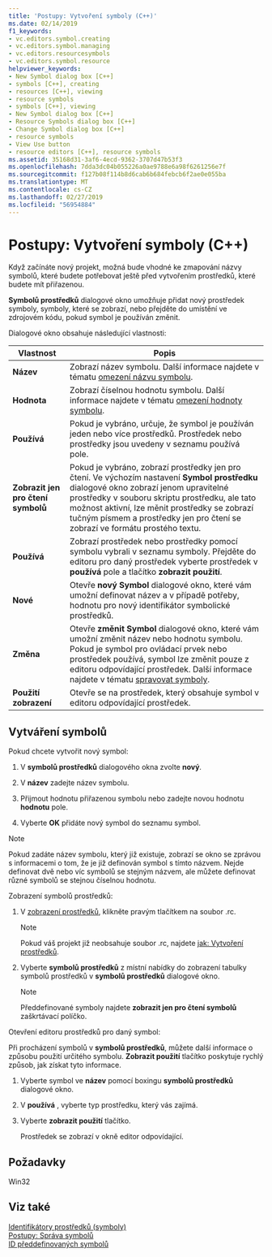 ```yaml
---
title: 'Postupy: Vytvoření symboly (C++)'
ms.date: 02/14/2019
f1_keywords:
- vc.editors.symbol.creating
- vc.editors.symbol.managing
- vc.editors.resourcesymbols
- vc.editors.symbol.resource
helpviewer_keywords:
- New Symbol dialog box [C++]
- symbols [C++], creating
- resources [C++], viewing
- resource symbols
- symbols [C++], viewing
- New Symbol dialog box [C++]
- Resource Symbols dialog box [C++]
- Change Symbol dialog box [C++]
- resource symbols
- View Use button
- resource editors [C++], resource symbols
ms.assetid: 35168d31-3af6-4ecd-9362-3707d47b53f3
ms.openlocfilehash: 7dda3dc04b055226a0ae9788e6a98f6261256e7f
ms.sourcegitcommit: f127b08f114b8d6cab6b684febcb6f2ae0e055ba
ms.translationtype: MT
ms.contentlocale: cs-CZ
ms.lasthandoff: 02/27/2019
ms.locfileid: "56954884"
---
```

# <a name="how-to-create-symbols-c"></a>Postupy: Vytvoření symboly (C++)

Když začínáte nový projekt, možná bude vhodné ke zmapování názvy symbolů, které budete potřebovat ještě před vytvořením prostředků, které budete mít přiřazenou.

**Symbolů prostředků** dialogové okno umožňuje přidat nový prostředek symboly, symboly, které se zobrazí, nebo přejděte do umístění ve zdrojovém kódu, pokud symbol je používán změnit.

Dialogové okno obsahuje následující vlastnosti:

|Vlastnost|Popis|
|--------------------------|------------------------------------------|
|**Název**|Zobrazí název symbolu. Další informace najdete v tématu [omezení názvu symbolu](../windows/symbol-name-restrictions.md).|
|**Hodnota**|Zobrazí číselnou hodnotu symbolu. Další informace najdete v tématu [omezení hodnoty symbolu](../windows/symbol-value-restrictions.md).|
|**Používá**|Pokud je vybráno, určuje, že symbol je používán jeden nebo více prostředků. Prostředek nebo prostředky jsou uvedeny v seznamu používá pole.|
|**Zobrazit jen pro čtení symbolů**|Pokud je vybráno, zobrazí prostředky jen pro čtení. Ve výchozím nastavení **Symbol prostředku** dialogové okno zobrazí jenom upravitelné prostředky v souboru skriptu prostředku, ale tato možnost aktivní, lze měnit prostředky se zobrazí tučným písmem a prostředky jen pro čtení se zobrazí ve formátu prostého textu.|
|**Používá**|Zobrazí prostředek nebo prostředky pomocí symbolu vybrali v seznamu symboly. Přejděte do editoru pro daný prostředek vyberte prostředek v **používá** pole a tlačítko **zobrazit použití**.|
|**Nové**|Otevře **nový Symbol** dialogové okno, které vám umožní definovat název a v případě potřeby, hodnotu pro nový identifikátor symbolické prostředků.|
|**Změna**|Otevře **změnit Symbol** dialogové okno, které vám umožní změnit název nebo hodnotu symbolu. Pokud je symbol pro ovládací prvek nebo prostředek používá, symbol lze změnit pouze z editoru odpovídající prostředek. Další informace najdete v tématu [spravovat symboly](../windows/changing-unassigned-symbols.md).|
|**Použití zobrazení**|Otevře se na prostředek, který obsahuje symbol v editoru odpovídající prostředek.|

## <a name="create-symbols"></a>Vytváření symbolů

Pokud chcete vytvořit nový symbol:

1. V **symbolů prostředků** dialogového okna zvolte **nový**.

1. V **název** zadejte název symbolu.

1. Přijmout hodnotu přiřazenou symbolu nebo zadejte novou hodnotu **hodnotu** pole.

1. Vyberte **OK** přidáte nový symbol do seznamu symbol.

> [!NOTE]
> Pokud zadáte název symbolu, který již existuje, zobrazí se okno se zprávou s informacemi o tom, že je již definován symbol s tímto názvem. Nejde definovat dvě nebo víc symbolů se stejným názvem, ale můžete definovat různé symbolů se stejnou číselnou hodnotu.

Zobrazení symbolů prostředků:

1. V [zobrazení prostředků](../windows/resource-view-window.md), klikněte pravým tlačítkem na soubor .rc.

   > [!NOTE]
   > Pokud váš projekt již neobsahuje soubor .rc, najdete [jak: Vytvoření prostředků](../windows/how-to-create-a-resource-script-file.md).

1. Vyberte **symbolů prostředků** z místní nabídky do zobrazení tabulky symbolů prostředků v **symbolů prostředků** dialogové okno.

   > [!NOTE]
   > Předdefinované symboly najdete **zobrazit jen pro čtení symbolů** zaškrtávací políčko.

Otevření editoru prostředků pro daný symbol:

Při procházení symbolů v **symbolů prostředků**, můžete další informace o způsobu použití určitého symbolu. **Zobrazit použití** tlačítko poskytuje rychlý způsob, jak získat tyto informace.

1. Vyberte symbol ve **název** pomocí boxingu **symbolů prostředků** dialogové okno.

1. V **používá** , vyberte typ prostředku, který vás zajímá.

1. Vyberte **zobrazit použití** tlačítko.

   Prostředek se zobrazí v okně editor odpovídající.

## <a name="requirements"></a>Požadavky

Win32

## <a name="see-also"></a>Viz také

[Identifikátory prostředků (symboly)](../windows/symbols-resource-identifiers.md)<br/>
[Postupy: Správa symbolů](../windows/changing-a-symbol-or-symbol-name-id.md)<br/>
[ID předdefinovaných symbolů](../windows/predefined-symbol-ids.md)<br/>